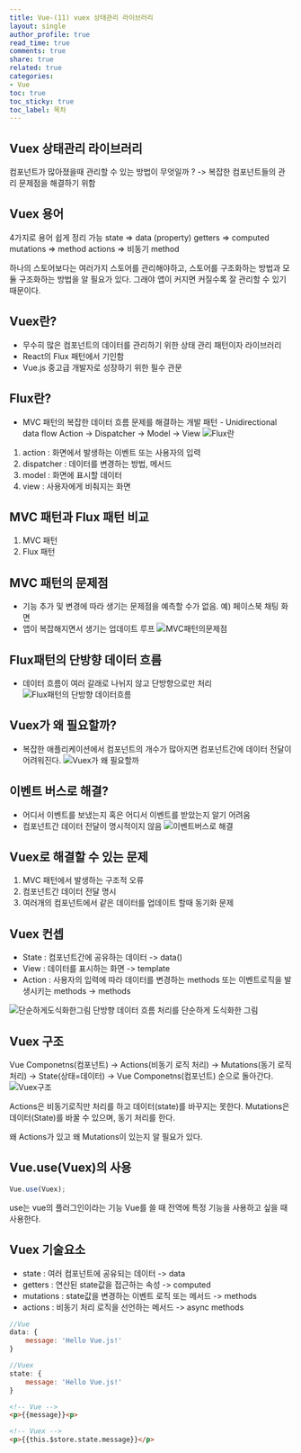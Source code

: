 ```yaml
---
title: Vue-(11) vuex 상태관리 라이브러리
layout: single
author_profile: true
read_time: true
comments: true
share: true
related: true
categories:
- Vue
toc: true
toc_sticky: true
toc_label: 목차
---
```




## Vuex  상태관리 라이브러리

컴포넌트가 많아졌을때 관리할 수 있는 방법이 무엇일까 ? -> 복잡한 컴포넌트들의 관리 문제점을 해결하기 위함 


## Vuex 용어
4가지로 용어 쉽게 정리 가능
state => data (property)
getters => computed 
mutations => method
actions => 비동기 method

하나의 스토어보다는 여러가지 스토어를 관리해야하고, 스토어를 구조화하는 방법과 모듈 구조화하는 방법을
알 필요가 있다. 그래야 앱이 커지면 커질수록 잘 관리할 수 있기 때문이다.


## Vuex란?
- 무수히 많은 컴포넌트의 데이터를 관리하기 위한 상태 관리 패턴이자 라이브러리
- React의 Flux 패턴에서 기인함
- Vue.js 중고급 개발자로 성장하기 위한 필수 관문


## Flux란?
- MVC 패턴의 복잡한 데이터 흐름 문제를 해결하는 개발 패턴 - Unidirectional data flow
Action -> Dispatcher -> Model -> View
![Flux란](https://user-images.githubusercontent.com/37354978/106357438-5aad4780-6349-11eb-8c61-142adeac1da3.PNG)

1. action : 화면에서 발생하는 이벤트 또는 사용자의 입력
2. dispatcher : 데이터를 변경하는 방법, 메서드
3. model : 화면에 표시할 데이터
4. view : 사용자에게 비춰지는 화면


## MVC 패턴과 Flux 패턴 비교
1. MVC 패턴
2. Flux 패턴

## MVC 패턴의 문제점
- 기능 추가 및 변경에 따라 생기는 문제점을 예측할 수가 없음. 예) 페이스북 채팅 화면
- 앱이 복잡해지면서 생기는 업데이트 루프
![MVC패턴의문제점](https://user-images.githubusercontent.com/37354978/106357448-6f89db00-6349-11eb-99b0-9c5d0dc2aab5.PNG)

## Flux패턴의 단방향 데이터 흐름
- 데이터 흐름이 여러 갈래로 나뉘지 않고 단방향으로만 처리
![Flux패턴의 단방향 데이터흐름](https://user-images.githubusercontent.com/37354978/106357503-cb546400-6349-11eb-8c81-49f1d583ab55.PNG)

## Vuex가 왜 필요할까?
- 복잡한 애플리케이션에서 컴포넌트의 개수가 많아지면 컴포넌트간에 데이터 전달이 어려워진다.
![Vuex가 왜 필요할까](https://user-images.githubusercontent.com/37354978/106357521-de673400-6349-11eb-9369-cb865493f7a5.PNG)

## 이벤트 버스로 해결?
- 어디서 이벤트를 보냈는지 혹은 어디서 이벤트를 받았는지 알기 어려움
- 컴포넌트간 데이터 전달이 명시적이지 않음
![이벤트버스로 해결](https://user-images.githubusercontent.com/37354978/106357552-18d0d100-634a-11eb-979e-c495dfb24a64.PNG)

## Vuex로 해결할 수 있는 문제
1. MVC 패턴에서 발생하는 구조적 오류
2. 컴포넌트간 데이터 전달 명시
3. 여러개의 컴포넌트에서 같은 데이터를 업데이트 할때 동기화 문제

## Vuex 컨셉
- State : 컴포넌트간에 공유하는 데이터 -> data()
- View : 데이터를 표시하는 화면 -> template
- Action : 사용자의 입력에 따라 데이터를 변경하는 methods 또는 이벤트로직을 발생시키는 methods -> methods

![단순하게도식화한그림](https://user-images.githubusercontent.com/37354978/106357586-4158cb00-634a-11eb-853a-5d3babb21f36.PNG)
단방향 데이터 흐름 처리를 단순하게 도식화한 그림


## Vuex 구조
Vue Componetns(컴포넌트) -> Actions(비동기 로직 처리) -> Mutations(동기 로직 처리) -> State(상태=데이터) -> Vue Componetns(컴포넌트) 순으로 돌아간다.
![Vuex구조](https://user-images.githubusercontent.com/37354978/106358111-6995f900-634d-11eb-9bef-efca260fef87.PNG)

Actions은 비동기로직만 처리를 하고 데이터(state)를 바꾸지는 못한다.
Mutations은 데이터(State)를 바꿀 수 있으며, 동기 처리를 한다. 

왜 Actions가 있고 왜 Mutations이 있는지 알 필요가 있다.

## Vue.use(Vuex)의 사용
```javascript
Vue.use(Vuex);
```
use는 vue의 플러그인이라는 기능
Vue를 쓸 때 전역에 특정 기능을 사용하고 싶을 때 사용한다.

## Vuex 기술요소
- state : 여러 컴포넌트에 공유되는 데이터 -> data
- getters : 연산된 state값을 접근하는 속성 -> computed
- mutations : state값을 변경하는 이벤트 로직 또는 메서드 -> methods
- actions : 비동기 처리 로직을 선언하는 메서드 -> async methods


```javascript
//Vue
data: {
    message: 'Hello Vue.js!'
}

//Vuex
state: {
    message: 'Hello Vue.js!'
}

```
```html
<!-- Vue -->
<p>{{message}}<p>

<!-- Vuex -->
<p>{{this.$store.state.message}}</p>
```

